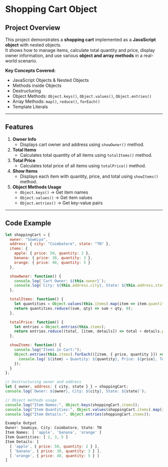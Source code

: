 # Shopping Cart Object

## Project Overview
This project demonstrates a **shopping cart** implemented as a **JavaScript object** with nested objects.  
It shows how to manage items, calculate total quantity and price, display owner information, and use various **object and array methods** in a real-world scenario.

**Key Concepts Covered:**
- JavaScript Objects & Nested Objects
- Methods inside Objects
- Destructuring
- Object Methods: `Object.keys()`, `Object.values()`, `Object.entries()`
- Array Methods: `map()`, `reduce()`, `forEach()`
- Template Literals

---

## Features

1. **Owner Info**
   - Displays cart owner and address using `showOwner()` method.
2. **Total Items**
   - Calculates total quantity of all items using `totalItems()` method.
3. **Total Price**
   - Calculates total price of all items using `totalPrice()` method.
4. **Show Items**
   - Displays each item with quantity, price, and total using `showItems()` method.
5. **Object Methods Usage**
   - `Object.keys()` → Get item names
   - `Object.values()` → Get item values
   - `Object.entries()` → Get key-value pairs

---

## Code Example

```javascript
let shoppingCart = {
  owner: "Sowmiya",
  address: { city: "Coimbatore", state: "TN" },
  items: {
    apple: { price: 50, quantity: 2 },
    banana: { price: 30, quantity: 3 },
    orange: { price: 40, quantity: 5 }
  },

  showOwner: function() {
    console.log(`Cart Owner: ${this.owner}`);
    console.log(`City: ${this.address.city}, State: ${this.address.state}`);
  },

  totalItems: function() {
    let quantities = Object.values(this.items).map(item => item.quantity);
    return quantities.reduce((sum, qty) => sum + qty, 0);
  },

  totalPrice: function() {
    let entries = Object.entries(this.items);
    return entries.reduce((total, [item, details]) => total + details.price * details.quantity, 0);
  },

  showItems: function() {
    console.log("Items in Cart:");
    Object.entries(this.items).forEach(([item, { price, quantity }]) => {
      console.log(`${item} → Quantity: ${quantity}, Price: ${price}, Total: ${price * quantity}`);
    });
  }
};

// Destructuring owner and address
let { owner, address: { city, state } } = shoppingCart;
console.log(`Owner: ${owner}, City: ${city}, State: ${state}`);

// Object methods usage
console.log("Item Names:", Object.keys(shoppingCart.items));
console.log("Item Quantities:", Object.values(shoppingCart.items).map(i => i.quantity));
console.log("Item Details:", Object.entries(shoppingCart.items));

Example Output
Owner: Sowmiya, City: Coimbatore, State: TN
Item Names: [ 'apple', 'banana', 'orange' ]
Item Quantities: [ 2, 3, 5 ]
Item Details: [
  [ 'apple', { price: 50, quantity: 2 } ],
  [ 'banana', { price: 30, quantity: 3 } ],
  [ 'orange', { price: 40, quantity: 5 } ]
]
